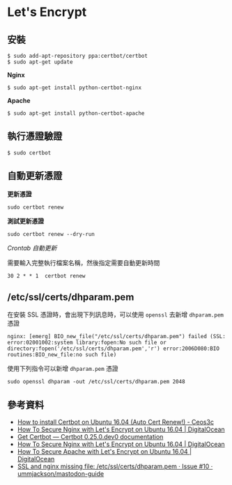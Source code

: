 # Let's Encrypt

## 安裝

```shell
$ sudo add-apt-repository ppa:certbot/certbot
$ sudo apt-get update
```

**Nginx**

```shell
$ sudo apt-get install python-certbot-nginx
```

**Apache**

```shell
$ sudo apt-get install python-certbot-apache
```

## 執行憑證驗證

```shell
$ sudo certbot
```

## 自動更新憑證

<!-- ```shell
./certbot-auto renew --pre-hook "service nginx stop" --post-hook "service nginx start"
``` -->

**更新憑證**

```shell
sudo certbot renew
```

**測試更新憑證**

```shell
sudo certbot renew --dry-run
```

*Crontab 自動更新*

需要輸入完整執行檔案名稱，然後指定需要自動更新時間

<!-- ```shell
30 2 * * 1  /full-path-to-certbot/certbot-auto renew --pre-hook "service nginx stop" --post-hook "service nginx start"
``` -->

```shell
30 2 * * 1  certbot renew
```

## /etc/ssl/certs/dhparam.pem

在安裝 SSL 憑證時，會出現下列訊息時，可以使用 `openssl` 去新增 `dhparam.pem` 憑證

```shell
nginx: [emerg] BIO_new_file("/etc/ssl/certs/dhparam.pem") failed (SSL: error:02001002:system library:fopen:No such file or directory:fopen('/etc/ssl/certs/dhparam.pem','r') error:2006D080:BIO routines:BIO_new_file:no such file)
```

使用下列指令可以新增 `dhparam.pem` 憑證

```shell
sudo openssl dhparam -out /etc/ssl/certs/dhparam.pem 2048
```


## 參考資料
* [How to install Certbot on Ubuntu 16.04 (Auto Cert Renew!) - Ceos3c](https://www.ceos3c.com/open-source/install-certbot-ubuntu-16-04-auto-cert-renew/)
* [How To Secure Nginx with Let's Encrypt on Ubuntu 16.04 | DigitalOcean](https://www.digitalocean.com/community/tutorials/how-to-secure-nginx-with-let-s-encrypt-on-ubuntu-16-04#step-5-%E2%80%94-verifying-certbot-auto-renewal)
* [Get Certbot — Certbot 0.25.0.dev0 documentation](https://certbot.eff.org/docs/install.html)
* [How To Secure Nginx with Let's Encrypt on Ubuntu 16.04 | DigitalOcean](https://www.digitalocean.com/community/tutorials/how-to-secure-nginx-with-let-s-encrypt-on-ubuntu-16-04)
* [How To Secure Apache with Let's Encrypt on Ubuntu 16.04 | DigitalOcean](https://www.digitalocean.com/community/tutorials/how-to-secure-apache-with-let-s-encrypt-on-ubuntu-16-04)
* [SSL and nginx missing file: /etc/ssl/certs/dhparam.pem · Issue #10 · ummjackson/mastodon-guide](https://github.com/ummjackson/mastodon-guide/issues/10)
